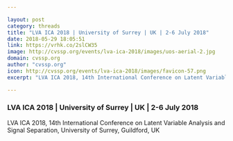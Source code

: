 ```yaml
---

layout: post
category: threads
title: "LVA ICA 2018 | University of Surrey | UK | 2-6 July 2018"
date: 2018-05-29 18:05:51
link: https://vrhk.co/2slCW35
image: http://cvssp.org/events/lva-ica-2018/images/uos-aerial-2.jpg
domain: cvssp.org
author: "cvssp.org"
icon: http://cvssp.org/events/lva-ica-2018/images/favicon-57.png
excerpt: "LVA ICA 2018, 14th International Conference on Latent Variable Analysis and Signal Separation, University of Surrey, Guildford, UK"

---
```


### LVA ICA 2018 | University of Surrey | UK | 2-6 July 2018

LVA ICA 2018, 14th International Conference on Latent Variable Analysis and Signal Separation, University of Surrey, Guildford, UK